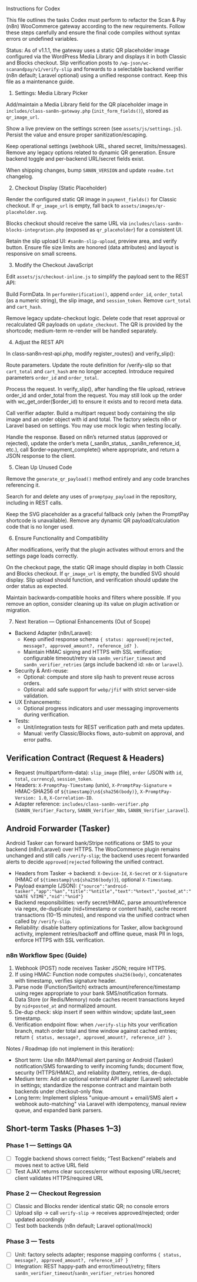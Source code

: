 Instructions for Codex

This file outlines the tasks Codex must perform to refactor the Scan & Pay (n8n) WooCommerce gateway according to the new requirements. Follow these steps carefully and ensure the final code compiles without syntax errors or undefined variables.

Status: As of v1.1.1, the gateway uses a static QR placeholder image configured via the WordPress Media Library and displays it in both Classic and Blocks checkout. Slip verification posts to `/wp-json/wc-scanandpay/v1/verify-slip` and forwards to a selectable backend verifier (n8n default; Laravel optional) using a unified response contract. Keep this file as a maintenance guide.

1. Settings: Media Library Picker

Add/maintain a Media Library field for the QR placeholder image in `includes/class-san8n-gateway.php` (`init_form_fields()`), stored as `qr_image_url`.

Show a live preview on the settings screen (see `assets/js/settings.js`). Persist the value and ensure proper sanitization/escaping.

Keep operational settings (webhook URL, shared secret, limits/messages). Remove any legacy options related to dynamic QR generation. Ensure backend toggle and per-backend URL/secret fields exist.

When shipping changes, bump `SAN8N_VERSION` and update `readme.txt` changelog.

2. Checkout Display (Static Placeholder)

Render the configured static QR image in `payment_fields()` for Classic checkout. If `qr_image_url` is empty, fall back to `assets/images/qr-placeholder.svg`.

Blocks checkout should receive the same URL via `includes/class-san8n-blocks-integration.php` (exposed as `qr_placeholder`) for a consistent UI.

Retain the slip upload UI: `#san8n-slip-upload`, preview area, and verify button. Ensure file size limits are honored (data attributes) and layout is responsive on small screens.

3. Modify the Checkout JavaScript

Edit `assets/js/checkout-inline.js` to simplify the payload sent to the REST API:

Build FormData. In `performVerification()`, append `order_id`, `order_total` (as a numeric string), the slip image, and `session_token`. Remove `cart_total` and `cart_hash`.

Remove legacy update-checkout logic. Delete code that reset approval or recalculated QR payloads on `update_checkout`. The QR is provided by the shortcode; medium-term re-render will be handled separately.

4. Adjust the REST API

In class‑san8n‑rest‑api.php, modify register_routes() and verify_slip():

Route parameters. Update the route definition for /verify-slip so that `cart_total` and `cart_hash` are no longer accepted. Introduce required parameters `order_id` and `order_total`.

Process the request. In verify_slip(), after handling the file upload, retrieve order_id and order_total from the request. You may still look up the order with wc_get_order($order_id) to ensure it exists and to record meta data.

Call verifier adapter. Build a multipart request body containing the slip image and an order object with id and total. The factory selects n8n or Laravel based on settings. You may use mock logic when testing locally.

Handle the response. Based on n8n’s returned status (approved or rejected), update the order’s meta (_san8n_status, _san8n_reference_id, etc.), call $order->payment_complete() where appropriate, and return a JSON response to the client.

5. Clean Up Unused Code

Remove the `generate_qr_payload()` method entirely and any code branches referencing it.

Search for and delete any uses of `promptpay_payload` in the repository, including in REST calls.

Keep the SVG placeholder as a graceful fallback only (when the PromptPay shortcode is unavailable). Remove any dynamic QR payload/calculation code that is no longer used.

6. Ensure Functionality and Compatibility

After modifications, verify that the plugin activates without errors and the settings page loads correctly.

On the checkout page, the static QR image should display in both Classic and Blocks checkout. If `qr_image_url` is empty, the bundled SVG should display. Slip upload should function, and verification should update the order status as expected.

Maintain backwards‑compatible hooks and filters where possible. If you remove an option, consider cleaning up its value on plugin activation or migration.

7. Next Iteration — Optional Enhancements (Out of Scope)

- Backend Adapter (n8n/Laravel):
  - Keep unified response schema `{ status: approved|rejected, message?, approved_amount?, reference_id? }`.
  - Maintain HMAC signing and HTTPS with SSL verification; configurable timeout/retry via `san8n_verifier_timeout` and `san8n_verifier_retries` (args include backend id: `n8n` or `laravel`).
- Security & Anti-reuse:
  - Optional: compute and store slip hash to prevent reuse across orders.
  - Optional: add safe support for `webp/jfif` with strict server-side validation.
- UX Enhancements:
  - Optional progress indicators and user messaging improvements during verification.
- Tests:
  - Unit/integration tests for REST verification path and meta updates.
  - Manual: verify Classic/Blocks flows, auto-submit on approval, and error paths.

## Verification Contract (Request & Headers)

- Request (multipart/form-data): `slip_image` (file), `order` (JSON with `id`, `total`, `currency`), `session_token`.
- Headers: `X-PromptPay-Timestamp` (unix), `X-PromptPay-Signature` = HMAC-SHA256 of `${timestamp}\n${sha256(body)}`, `X-PromptPay-Version: 1.0`, `X-Correlation-ID`.
- Adapter reference: `includes/class-san8n-verifier.php` (`SAN8N_Verifier_Factory`, `SAN8N_Verifier_N8n`, `SAN8N_Verifier_Laravel`).

## Android Forwarder (Tasker)

Android Tasker can forward bank/Stripe notifications or SMS to your backend (n8n/Laravel) over HTTPS. The WooCommerce plugin remains unchanged and still calls `/verify-slip`; the backend uses recent forwarded alerts to decide `approved|rejected` following the unified contract.

- Headers from Tasker → backend: `X-Device-Id`, `X-Secret` or `X-Signature` (HMAC of `${timestamp}\n${sha256(body)}`), optional `X-Timestamp`.
- Payload example (JSON):
  `{"source":"android-tasker","app":"%an","title":"%ntitle","text":"%ntext","posted_at":"%DATE %TIME","nid":"%nid"}`
- Backend responsibilities: verify secret/HMAC, parse amount/reference via regex, de-duplicate (nid+timestamp or content hash), cache recent transactions (10–15 minutes), and respond via the unified contract when called by `/verify-slip`.
- Reliability: disable battery optimizations for Tasker, allow background activity, implement retries/backoff and offline queue, mask PII in logs, enforce HTTPS with SSL verification.

### n8n Workflow Spec (Guide)

1) Webhook (POST) node receives Tasker JSON; require HTTPS.
2) If using HMAC: Function node computes `sha256(body)`, concatenates with timestamp, verifies signature header.
3) Parse node (Function/Switch) extracts amount/reference/timestamp using regex appropriate to your bank SMS/notification formats.
4) Data Store (or Redis/Memory) node caches recent transactions keyed by `nid+posted_at` and normalized amount.
5) De-dup check: skip insert if seen within window; update last_seen timestamp.
6) Verification endpoint flow: when `/verify-slip` hits your verification branch, match order total and time window against cached entries; return `{ status, message?, approved_amount?, reference_id? }`.

Notes / Roadmap (do not implement in this iteration):
- Short term: Use n8n IMAP/email alert parsing or Android (Tasker) notification/SMS forwarding to verify incoming funds; document flow, security (HTTPS/HMAC), and reliability (battery, retries, de-dup).
- Medium term: Add an optional external API adapter (Laravel) selectable in settings; standardize the response contract and maintain both backends under checkout-only flow.
- Long term: Implement slipless "unique-amount + email/SMS alert + webhook auto-matching" via Laravel with idempotency, manual review queue, and expanded bank parsers.

## Short-term Tasks (Phases 1–3)

### Phase 1 — Settings QA
- [ ] Toggle backend shows correct fields; “Test Backend” relabels and moves next to active URL field
- [ ] Test AJAX returns clear success/error without exposing URL/secret; client validates HTTPS/required URL

### Phase 2 — Checkout Regression
- [ ] Classic and Blocks render identical static QR; no console errors
- [ ] Upload slip → call `verify-slip` → receives approved/rejected; order updated accordingly
- [ ] Test both backends (n8n default; Laravel optional/mock)

### Phase 3 — Tests
- [ ] Unit: factory selects adapter; response mapping conforms `{ status, message?, approved_amount?, reference_id? }`
- [ ] Integration: REST happy-path and error/timeout/retry; filters `san8n_verifier_timeout`/`san8n_verifier_retries` honored